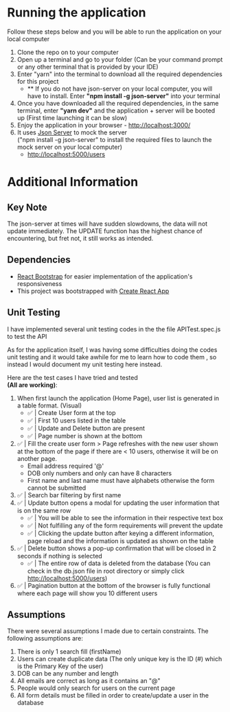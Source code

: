 # Running the application
Follow these steps below and you will be able to run the application on your local computer
<ol>
  <li>
  Clone the repo on to your computer
  </li>
  <li>
  Open up a terminal and go to your folder (Can be your command prompt or any other terminal that is provided by your IDE) 
  </li>
  <li>
  Enter "yarn" into the terminal to download all the required dependencies for this project
  <ul><li>** If you do not have json-server on your local computer, you will have to install. Enter <strong>"npm install -g json-server"</strong> into your terminal</li></ul>
  </li>
  <li>
  Once you have downloaded all the required dependencies, in the same terminal, enter <strong>"yarn dev"</strong> and the application + server will be booted up (First time launching it can be slow)
  </li>
  <li>
  Enjoy the application in your browser - <a href="http://localhost:3000/">http://localhost:3000/</a>
  </li>
  <li>
  It uses <a href="https://www.npmjs.com/package/json-server">Json Server</a> to mock the server 
  <br />
  ("npm install -g json-server" to install the required files to launch the mock server on your local computer)
  <ul><li><a href="http://localhost:5000/users/">http://localhost:5000/users</a></li></ul>
  </li>
</ol>

# Additional Information
## Key Note
The json-server at times will have sudden slowdowns, the data will not update immediately. The UPDATE function has the highest chance of encountering, but fret not, it still works as intended.

## Dependencies
<ul>
  <li>
  <a href="https://react-bootstrap.github.io/">React Bootstrap</a> for easier implementation of the application's responsiveness
  </li>
  <li>
  This project was bootstrapped with <a href="https://github.com/facebook/create-react-app">Create React App</a>
  </li>
</ul>

## Unit Testing
I have implemented several unit testing codes in the the file APITest.spec.js to test the API

As for the application itself, I was having some difficulties doing the codes unit testing and it would take awhile for me to learn how to code them , so instead I would document my unit testing here instead. 

Here are the test cases I have tried and tested 
<br />
<strong>(All are working)</strong>:

<ol>
<li>
When first launch the application (Home Page), user list is generated in a table format. (Visual)
  <ul>
  <li>✅ | Create User form at the top</li>
  <li>✅ | First 10 users listed in the table</li>
  <li>✅ | Update and Delete button are present</li>
  <li>✅ | Page number is shown at the bottom</li>
  </ul> 
</li>
<li>
✅ | Fill the create user form > Page refreshes with the new user shown at the bottom of the page if there are < 10 users, otherwise it will be on another page.
  <ul>
  <li>Email address required '@'</li>
  <li>DOB only numbers and only can have 8 characters</li>
  <li>First name and last name must have alphabets otherwise the form cannot be submitted</li>
  </ul>
</li>
<li>
✅ | Search bar filtering by first name
</li>
<li>
✅ | Update button opens a modal for updating the user information that is on the same row
  <ul>
  <li>✅ | You will be able to see the information in their respective text box</li>
  <li>✅ | Not fulfilling any of the form requirements will prevent the update</li>
  <li>✅ | Clicking the update button after keying a different information, page reload and the information is updated as shown on the table</li>
  </ul>
</li>
<li>
✅ | Delete button shows a pop-up confirmation that will be closed in 2 seconds if nothing is selected
  <ul>
  <li>✅ | The entire row of data is deleted from the database (You can check in the db.json file in root directory or simply click <a href="http://localhost:5000/users/">http://localhost:5000/users</a>)</li>
  </ul>
</li>
<li>
✅ | Pagination button at the bottom of the browser is fully functional where each page will show you 10 different users
</li>
</ol>

## Assumptions
There were several assumptions I made due to certain constraints. The following assumptions are:

<ol>
<li>There is only 1 search fill (firstName)
</li>
<li>Users can create duplicate data (The only unique key is the ID (#) which is the Primary Key of the user)</li>
<li>DOB can be any number and length
</li>
<li>All emails are correct as long as it contains an "@" 
</li>
<li>People would only search for users on the current page
</li>
<li>All form details must be filled in order to create/update a user in the database
</li>
</ol>